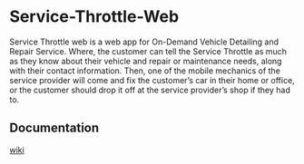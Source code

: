 # Service-Throttle-Web

Service Throttle web is a web app for On-Demand Vehicle Detailing and Repair Service. Where, the customer can tell the Service Throttle as much as they know about their vehicle and repair or maintenance needs, along with their contact information. Then, one of the mobile mechanics of the service provider will come and fix the customer’s car in their home or office, or the customer should drop it off at the service provider’s shop if they had to.

## Documentation
[wiki](https://github.com/ravdsn/Service-Throttle-Web/wiki)
